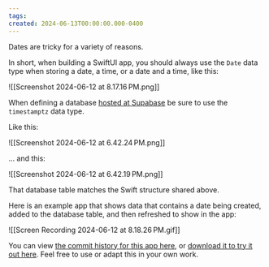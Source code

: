 ```yaml
---
tags:
created: 2024-06-13T00:00:00.000-0400
---
```

Dates are tricky for a variety of reasons.

In short, when building a SwiftUI app, you should always use the `Date` data type when storing a date, a time, or a date and a time, like this:

![[Screenshot 2024-06-12 at 8.17.16 PM.png]]

When defining a database [hosted at Supabase](https://supabase.com) be sure to use the `timestamptz` data type.

Like this:

![[Screenshot 2024-06-12 at 6.42.24 PM.png]]

... and this:

![[Screenshot 2024-06-12 at 6.42.19 PM.png]]

That database table matches the Swift structure shared above.

Here is an example app that shows data that contains a date being created, added to the database table, and then refreshed to show in the app:

![[Screen Recording 2024-06-12 at 8.18.26 PM.gif]]

You can view [the commit history for this app here](https://github.com/lcs-rgordon/DatesExample/commits/main/), or [download it to try it out here](https://github.com/lcs-rgordon/DatesExample/archive/refs/heads/main.zip). Feel free to use or adapt this in your own work.